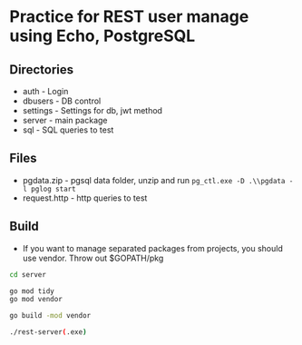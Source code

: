 # Practice for REST user manage using Echo, PostgreSQL

## Directories
* auth - Login
* dbusers - DB control
* settings - Settings for db, jwt method
* server - main package
* sql - SQL queries to test

## Files
* pgdata.zip - pgsql data folder, unzip and run ```pg_ctl.exe -D .\\pgdata -l pglog start```
* request.http - http queries to test

## Build
* If you want to manage separated packages from projects, you should use vendor. Throw out $GOPATH/pkg
```sh
cd server

go mod tidy
go mod vendor

go build -mod vendor

./rest-server(.exe)
```
